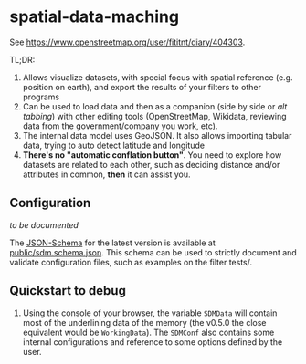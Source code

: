 # spatial-data-maching

See <https://www.openstreetmap.org/user/fititnt/diary/404303>.

TL;DR:
1. Allows visualize datasets, with special focus with spatial reference (e.g. position on earth), and export the results of your filters to other programs
2. Can be used to load data and then as a companion (side by side or _alt tabbing_) with other editing tools (OpenStreetMap, Wikidata, reviewing data from the government/company you work, etc).
3. The internal data model uses GeoJSON. It also allows importing tabular data, trying to auto detect latitude and longitude
4. **There's no "automatic conflation button"**. You need to explore how datasets are related to each other, such as deciding distance and/or attributes in common, **then** it can assist you.

## Configuration
_to be documented_

The [JSON-Schema](https://json-schema.org/) for the latest version is available at [public/sdm.schema.json](public/sdm.schema.json).
This schema can be used to strictly document and validate configuration files, such as examples on the filter tests/.


## Quickstart to debug

1. Using the console of your browser, the variable `SDMData` will contain most of the underlining data of the memory (the v0.5.0 the close equivalent would be `WorkingData`). The `SDMConf` also contains some internal configurations and reference to some options defined by the user.
